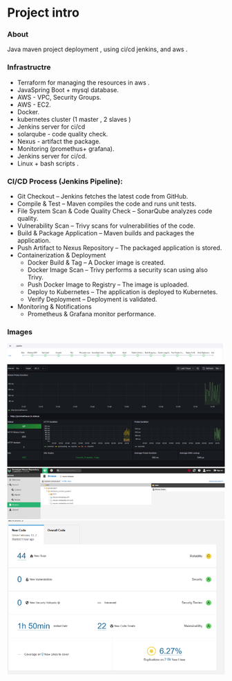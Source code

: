 # Project intro
### About

Java maven project deployment , using ci/cd jenkins, and aws .
### Infrastructre 
- Terraform for managing the resources in aws .
- JavaSpring Boot + mysql database.
- AWS - VPC, Security Groups.
- AWS - EC2.
- Docker.
- kubernetes cluster  (1 master , 2 slaves )
- Jenkins server for ci/cd 
- solarqube - code quality check.
- Nexus -  artifact the package.
- Monitoring (promethus+ grafana).
- Jenkins server for ci/cd.
- Linux + bash scripts .

### CI/CD Process (Jenkins Pipeline):

- Git Checkout – Jenkins fetches the latest code from GitHub.
- Compile & Test – Maven compiles the code and runs unit tests.
- File System Scan & Code Quality Check – SonarQube analyzes code quality.
- Vulnerability Scan – Trivy scans for vulnerabilities of the code.
- Build & Package Application – Maven builds and packages the application.
- Push Artifact to Nexus Repository – The packaged application is stored.
- Containerization & Deployment
	- Docker Build & Tag – A Docker image is created.
	- Docker Image Scan – Trivy performs a security scan using also Trivy.
	- Push Docker Image to Registry – The image is uploaded.
	- Deploy to Kubernetes – The application is deployed to Kubernetes.
	- Verify Deployment – Deployment is validated.
- Monitoring & Notifications
	- Prometheus & Grafana monitor performance.

### Images
![screenshot](./images/pipeline_result.png)
![screenshot](./images/grafana.png)
![screenshot](./images/nexus.png)
![screenshot](./images/sonarqube.png)

